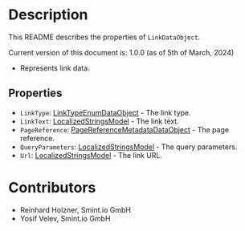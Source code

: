 Description
===========
This README describes the properties of `LinkDataObject`.

Current version of this document is: 1.0.0 (as of 5th of March, 2024)

- Represents link data.

## Properties
- `LinkType`: [LinkTypeEnumDataObject](LinkTypeEnumDataObject.md) - The link type.
- `LinkText`: [LocalizedStringsModel](../Common/LocalizedStringsArrayModel.md) - The link text.
- `PageReference`: [PageReferenceMetadataDataObject](PageReferenceMetadataDataObject.md) - The page reference.
- `QueryParameters`: [LocalizedStringsModel](../Common/LocalizedStringsArrayModel.md) - The query parameters.
- `Url`: [LocalizedStringsModel](../Common/LocalizedStringsArrayModel.md) - The link URL.

Contributors
============

- Reinhard Holzner, Smint.io GmbH
- Yosif Velev, Smint.io GmbH